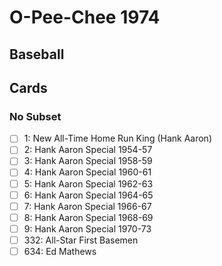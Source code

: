# O-Pee-Chee 1974 
## Baseball

## Cards

### No Subset
- [ ] 1: New All-Time Home Run King (Hank Aaron)<br>
- [ ] 2: Hank Aaron Special 1954-57<br>
- [ ] 3: Hank Aaron Special 1958-59<br>
- [ ] 4: Hank Aaron Special 1960-61<br>
- [ ] 5: Hank Aaron Special 1962-63<br>
- [ ] 6: Hank Aaron Special 1964-65<br>
- [ ] 7: Hank Aaron Special 1966-67<br>
- [ ] 8: Hank Aaron Special 1968-69<br>
- [ ] 9: Hank Aaron Special 1970-73<br>
- [ ] 332: All-Star First Basemen<br>
- [ ] 634: Ed Mathews<br>

